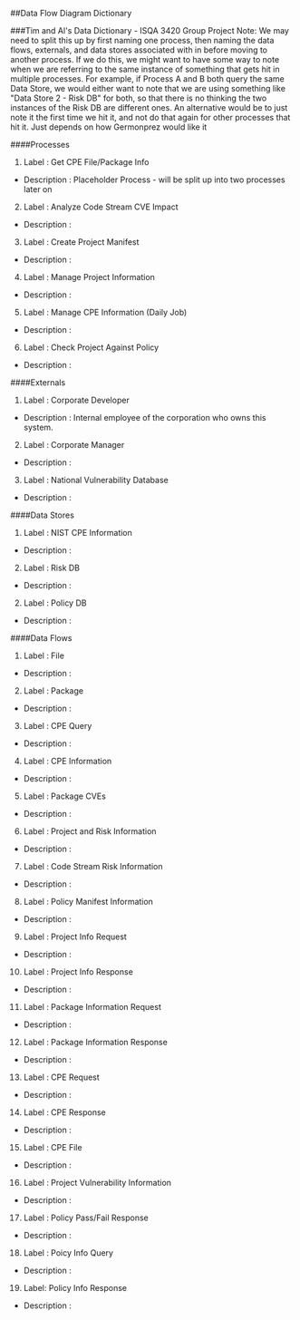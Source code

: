 ##Data Flow Diagram Dictionary

###Tim and Al's Data Dictionary - ISQA 3420 Group Project
Note: We may need to split this up by first naming one process, then naming the data flows, externals, and data stores associated with in before moving to another process. If we do this, we might want to have some way to note when we are referring to the same instance of something that gets hit in multiple processes. For example, if Process A and B both query the same Data Store, we would either want to note that we are using something like "Data Store 2 - Risk DB" for both, so that there is no thinking the two instances of the Risk DB are different ones. An alternative would be to just note it the first time we hit it, and not do that again for other processes that hit it. Just depends on how Germonprez would like it

####Processes
1. Label : Get CPE File/Package Info
 * Description : Placeholder Process - will be split up into two processes later on
2. Label : Analyze Code Stream CVE Impact
 * Description :
3. Label : Create Project Manifest
 * Description :
4. Label : Manage Project Information
 * Description :
5. Label : Manage CPE Information (Daily Job)
 * Description :
6. Label : Check Project Against Policy
 * Description :

####Externals
1. Label : Corporate Developer
 * Description : Internal employee of the corporation who owns this system. 
2. Label : Corporate Manager
 * Description :  
3. Label : National Vulnerability Database
 * Description : 
 
####Data Stores
1. Label : NIST CPE Information
 * Description :
2. Label : Risk DB
 * Description :
2. Label : Policy DB
 * Description :

####Data Flows
1. Label : File
 * Description : 
2. Label : Package
 * Description : 
3. Label : CPE Query
 * Description : 
4. Label : CPE Information
 * Description : 
5. Label : Package CVEs
 * Description : 
6. Label : Project and Risk Information
 * Description : 
7. Label : Code Stream Risk Information
 * Description : 
8. Label : Policy Manifest Information
 * Description : 
9. Label : Project Info Request
 * Description : 
10. Label : Project Info Response
 * Description : 
11. Label : Package Information Request
 * Description : 
12. Label : Package Information Response
 * Description : 
13. Label : CPE Request
 * Description : 
14. Label : CPE Response
 * Description : 
15. Label : CPE File
 * Description : 
16. Label : Project Vulnerability Information
 * Description : 
17. Label : Policy Pass/Fail Response
 * Description : 
18. Label : Poicy Info Query
 * Description : 
19. Label: Policy Info Response
 * Description :
